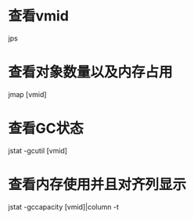 # 查看vmid
jps
# 查看对象数量以及内存占用
jmap [vmid]
# 查看GC状态
jstat -gcutil [vmid]
# 查看内存使用并且对齐列显示
jstat -gccapacity [vmid]|column -t